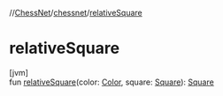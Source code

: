 //[ChessNet](../../index.md)/[chessnet](index.md)/[relativeSquare](relative-square.md)

# relativeSquare

[jvm]\
fun [relativeSquare](relative-square.md)(color: [Color](-color/index.md), square: [Square](-square/index.md)): [Square](-square/index.md)
